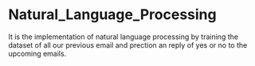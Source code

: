 # Natural_Language_Processing
It is the implementation of natural language processing by training the dataset of all our previous email and prection an reply of yes or no to the upcoming emails.
